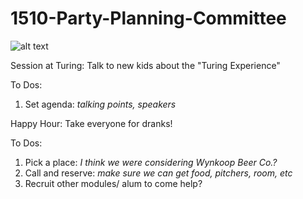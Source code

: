 # 1510-Party-Planning-Committee

![alt text](http://profile.ak.fbcdn.net/hprofile-ak-snc4/50335_2220778357_5139577_n.jpg)


Session at Turing: Talk to new kids about the "Turing Experience"

  To Dos: 
  1. Set agenda: *talking points, speakers*

Happy Hour: Take everyone for dranks!

  To Dos:
  
  1. Pick a place: *I think we were considering Wynkoop Beer Co.?*
  2. Call and reserve: *make sure we can get food, pitchers, room, etc*
  3. Recruit other modules/ alum to come help?
